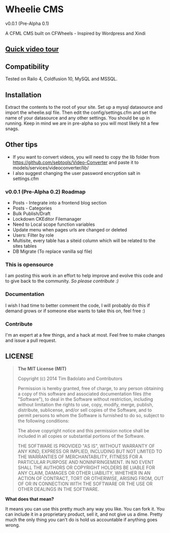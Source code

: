 # Wheelie CMS
v0.0.1 (Pre-Alpha 0.1)
 
A CFML CMS built on CFWheels - Inspired by Wordpress and Xindi

## [Quick video tour](http://youtu.be/7AAMkGP-y3E)

## Compatibility

Tested on Railo 4, Coldfusion 10, MySQL and MSSQL.

## Installation

Extract the contents to the root of your site. Set up a mysql datasource and import the wheelie.sql file. Then edit the config/settings.cfm and set the name of your datasource and any other settings. You should be up in running. Keep in mind we are in pre-alpha so you will most likely hit a few snags. 

## Other tips

* If you want to convert videos, you will need to copy the lib folder from https://github.com/sebtools/Video-Converter and paste it to models/services/videoconverter/lib/
* I also suggest changing the user password encryption salt in settings.cfm

### v0.0.1 (Pre-Alpha 0.2) Roadmap

* Posts - Integrate into a frontend blog section
* Posts - Categories
* Bulk Publish/Draft
* Lockdown CKEditor Filemanager
* Need to Local scope function variables
* Update menu when pages urls are changed or deleted
* Users: Filter by role
* Multisite, every table has a siteid column which will be related to the sites tables
* DB Migrate (To replace vanilla sql file)

### This is opensource

I am posting this work in an effort to help improve and evolve this code and to give back to the community. *So please contribute :)*

### Documentation

I wish I had time to better comment the code, I will probably do this if demand grows or if someone else wants to take this on, feel free :)

### Contribute

I'm an expert at a few things, and a hack at most. Feel free to make changes and issue a pull request.

## LICENSE

>**The MIT License (MIT)**
>
>Copyright (c) 2014 Tim Badolato and Contributors
>
>Permission is hereby granted, free of charge, to any person obtaining a copy of this software and associated documentation files (the "Software"), to deal in the Software without restriction, including without limitation the rights to use, copy, modify, merge, publish, distribute, sublicense, and/or sell copies of the Software, and to permit persons to whom the Software is furnished to do so, subject to the following conditions:
>
>The above copyright notice and this permission notice shall be included in all copies or substantial portions of the Software.
>
>THE SOFTWARE IS PROVIDED "AS IS", WITHOUT WARRANTY OF ANY KIND, EXPRESS OR IMPLIED, INCLUDING BUT NOT LIMITED TO THE WARRANTIES OF MERCHANTABILITY, FITNESS FOR A PARTICULAR PURPOSE AND NONINFRINGEMENT. IN NO EVENT SHALL THE AUTHORS OR COPYRIGHT HOLDERS BE LIABLE FOR ANY CLAIM, DAMAGES OR OTHER LIABILITY, WHETHER IN AN ACTION OF CONTRACT, TORT OR OTHERWISE, ARISING FROM, OUT OF OR IN CONNECTION WITH THE SOFTWARE OR THE USE OR OTHER DEALINGS IN THE SOFTWARE.

**What does that mean?**

It means you can use this pretty much any way you like. You can fork it. You can include it in a proprietary product, sell it, and not give us a dime. Pretty much the only thing you can't do is hold us accountable if anything goes wrong.